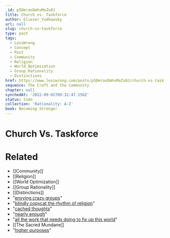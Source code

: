 ```yaml
---
_id: p5DmraxDmhvMoZx8J
title: Church vs. Taskforce
author: Eliezer_Yudkowsky
url: null
slug: church-vs-taskforce
type: post
tags:
  - LessWrong
  - Concept
  - Post
  - Community
  - Religion
  - World_Optimization
  - Group_Rationality
  - Distinctions
href: https://www.lesswrong.com/posts/p5DmraxDmhvMoZx8J/church-vs-taskforce
sequence: The Craft and the Community
chapter: null
synchedAt: '2022-09-01T09:32:47.156Z'
status: todo
collection: 'Rationality: A-Z'
book: Becoming Stronger
---
```


# Church Vs. Taskforce


# Related

- [[Community]]
- [[Religion]]
- [[World Optimization]]
- [[Group Rationality]]
- [[Distinctions]]
- "[envying crazy groups](/lw/3h/why_our_kind_cant_cooperate)"
- "[blindly copycat the rhythm of religion](http://www.overcomingbias.com/2008/03/is-humanism-rel.html)"
- "[cached thoughts](http://www.overcomingbias.com/2007/10/cached-thoughts.html)"
- "[nearly enough](http://www.marginalrevolution.com/marginalrevolution/2005/05/why_dont_people.html)"
- "[all the work that needs doing to fix up this world](http://www.overcomingbias.com/2009/02/interlude-with-the-confessor.html)"
- [[The Sacred Mundane]]
- "[higher purposes](http://www.overcomingbias.com/2009/01/higher-purpose.html)"